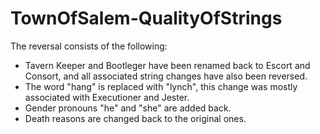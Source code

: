 # TownOfSalem-QualityOfStrings
The reversal consists of the following:
- Tavern Keeper and Bootleger have been renamed back to Escort and Consort, and all associated string changes have also been reversed.
- The word "hang" is replaced with "lynch", this change was mostly associated with Executioner and Jester.
- Gender pronouns "he" and "she" are added back.
- Death reasons are changed back to the original ones.

